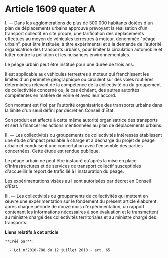# Article 1609 quater A

I. ― Dans les agglomérations de plus de 300 000 habitants dotées d'un plan de déplacements urbains approuvé prévoyant la
réalisation d'un transport collectif en site propre, une tarification des déplacements effectués au moyen de véhicules
terrestres à moteur, dénommée "péage urbain”, peut être instituée, à titre expérimental et à la demande de l'autorité
organisatrice des transports urbains, pour limiter la circulation automobile et lutter contre la pollution et les nuisances
environnementales.

Le péage urbain peut être institué pour une durée de trois ans.

Il est applicable aux véhicules terrestres à moteur qui franchissent les limites d'un périmètre géographique ou circulent sur
des voies routières déterminées relevant de la compétence de la collectivité ou du groupement de collectivités concerné ou,
le cas échéant, des autres autorités compétentes en matière de voirie et avec leur accord.

Son montant est fixé par l'autorité organisatrice des transports urbains dans la limite d'un seuil défini par décret en
Conseil d'Etat.

Son produit est affecté à cette même autorité organisatrice des transports et sert à financer les actions mentionnées au plan
de déplacements urbains.

II. ― Les collectivités ou groupements de collectivités intéressés établissent une étude d'impact préalable à charge et à
décharge du projet de péage urbain et conduisent une concertation avec l'ensemble des parties concernées. Cette étude est
rendue publique.

Le péage urbain ne peut être instauré qu'après la mise en place d'infrastructures et de services de transport collectif
susceptibles d'accueillir le report de trafic lié à l'instauration du péage.

Les expérimentations visées au I sont autorisées par décret en Conseil d'Etat.

III. ― Les collectivités ou groupements de collectivités qui mettent en œuvre une expérimentation sur le fondement du présent
article élaborent, après chaque période de douze mois d'expérimentation, un rapport contenant les informations nécessaires à
son évaluation et le transmettent au ministre chargé des collectivités territoriales et au ministre chargé des transports.

**Liens relatifs à cet article**

	**Créé par**:

	  - Loi n°2010-788 du 12 juillet 2010 - art. 65
